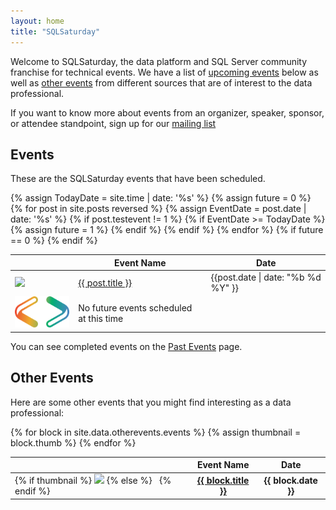 ```yaml
---
layout: home
title: "SQLSaturday"
---
```

Welcome to SQLSaturday, the data platform and SQL Server community franchise for technical events. We have a list of <a href="#events">upcoming events</a> below as well as <a href="#other">other events</a> from different sources that are of interest to the data professional.

If you want to know more about events from an organizer, speaker, sponsor, or attendee standpoint, sign up for our [mailing list](http://eepurl.com/hwVBKn)

## <a name="events"></a>Events

These are the SQLSaturday events that have been scheduled.

<table cellspacing=0 class="table table-hover table-borderless table-sortable mt-3" width="100%">
  <thead>
        <tr>
          <th scope="col"></th>
          <th scope="col">Event Name</th>
          <th scope="col">Date</th>
        </tr>
      </thead>
      <tbody>
  {% assign TodayDate = site.time | date: '%s' %}
  {% assign future = 0 %}
  {% for post in site.posts reversed %}
    {% assign EventDate = post.date | date: '%s' %}
    {% if post.testevent != 1 %}
      {% if EventDate >= TodayDate %}
        {% assign future = 1 %}
        <tr>
          <td><img src="{{ post.thumb }}"></td>
          <td><a href="{{ post.url | absolute_url }}">{{ post.title }}</a>
          </td>
          <td>{{post.date | date: "%b %d %Y" }}</td>
        </tr>
      {% endif %}
   {% endif %}
  {% endfor %}
  {% if future == 0 %}
    <tr>
    <td><img src="/assets/img/logos/Just_icon_Color_small.png"></td>
      <td>No future events scheduled at this time
      </td>
      <td>&nbsp;</td>
    </tr>
  {% endif %}
  </tbody>
</table>

You can see completed events on the [Past Events](past) page.

## <a name="other"></a>Other Events

Here are some other events that you might find interesting as a data professional:

<table cellspacing=0 class="table table-hover table-borderless table-sortable mt-3" width="100%">
  <thead>
        <tr>
          <th scope="col"></th>
          <th scope="col">Event Name</th>
          <th scope="col">Date</th>
        </tr>
  </thead>
  <tbody>
        {% for block in site.data.otherevents.events %}
        {% assign thumbnail = block.thumb %}
        <tr>
          <td>
            {% if thumbnail %}
              <img src="{{ block.thumb }}">
            {% else %}
               &nbsp;
            {% endif %}
          </td>
          <th scope="col"><a href="{{ block.url }}">{{ block.title }}</a></th>
          <th scope="col">{{ block.date }}</th>
        </tr>
        {% endfor %}
  </tbody>
